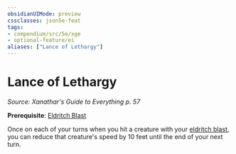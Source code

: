 ```yaml
---
obsidianUIMode: preview
cssclasses: json5e-feat
tags:
- compendium/src/5e/xge
- optional-feature/ei
aliases: ["Lance of Lethargy"]
---
```

# Lance of Lethargy
*Source: Xanathar's Guide to Everything p. 57*  

**Prerequisite**: [Eldritch Blast](../spells/eldritch-blast.md#)

Once on each of your turns when you hit a creature with your [eldritch blast](../spells/eldritch-blast.md#.md#), you can reduce that creature's speed by 10 feet until the end of your next turn.